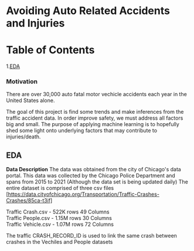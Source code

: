 # Avoiding Auto Related Accidents and Injuries

# Table of Contents
1.[EDA](##EDA)
### Motivation
There are over 30,000 auto fatal motor vechicle accidents each year in the United States alone.

The goal of this project is find some trends and make inferences from the traffic accident data. In order improve safety, we must address all factors big and small. The purpose of applying machine learning is to hopefully shed some light onto underlying factors that may contribute to injuries/death. 

## EDA

**Data Description**
The data was obtained from the city of Chicago's data portal. 
This data was collected by the Chicago Police Department and spans from 2015 to 2021 (Although the data set is being updated daily) 
The entire dataset is comprised of three csv files [https://data.cityofchicago.org/Transportation/Traffic-Crashes-Crashes/85ca-t3if]

Traffic Crash.csv - 522K rows 49 Columns \
Traffic People.csv - 1.15M rows 30 Columns\
Traffic Vehicle.csv - 1.07M rows 72 Columns

The traffic CRASH_RECORD_ID is used to link the same crash between crashes in the Vechiles and People datasets

